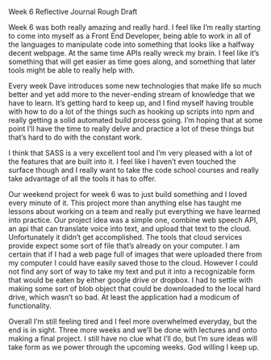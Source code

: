 Week 6 Reflective Journal Rough Draft

Week 6 was both really amazing and really hard. I feel like I’m really starting to come into myself as a Front End Developer, being able to work in all of the languages to manipulate code into something that looks like a halfway decent webpage. At the same time APIs really wreck my brain. I feel like it’s something that will get easier as time goes along, and something that later tools might be able to really help with.

Every week Dave introduces some new technologies that make life so much better and yet add more to the never-ending stream of knowledge that we have to learn. It’s getting hard to keep up, and I find myself having trouble with how to do a lot of the things such as hooking up scripts into npm and really getting a solid automated build process going. I’m hoping that at some point I’ll have the time to really delve and practice a lot of these things but that’s hard to do with the constant work.

I think that SASS is a very excellent tool and I’m very pleased with a lot of the features that are built into it. I feel like I haven’t even touched the surface though and I really want to take the code school courses and really take advantage of all the tools it has to offer.

Our weekend project for week 6 was to just build something and I loved every minute of it. This project more than anything else has taught me lessons about working on a team and really put everything we have learned into practice. Our project idea was a simple one, combine web speech API, an api that can translate voice into text, and upload that text to the cloud. Unfortunately it didn’t get accomplished. The tools that cloud services provide expect some sort of file that’s already on your computer. I am certain that if I had a web page full of images that were uploaded there from my computer I could have easily saved those to the cloud. However I could not find any sort of way to take my text and put it into a recognizable form that would be eaten by either google drive or dropbox. I had to settle with making some sort of blob object that could be downloaded to the local hard drive, which wasn’t so bad. At least the application had a modicum of functionality.

Overall I’m still feeling tired and I feel more overwhelmed everyday, but the end is in sight. Three more weeks and we’ll be done with lectures and onto making a final project. I still have no clue what I’ll do, but I’m sure ideas will take form as we power through the upcoming weeks. God willing I keep up.
